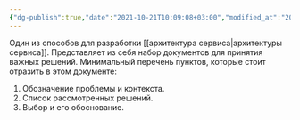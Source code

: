 ```yaml
---
{"dg-publish":true,"date":"2021-10-21T10:09:08+03:00","modified_at":"2022-06-02T08:42:03+03:00","permalink":"/architecture-decision-record/","dgHomeLink":false,"dgPassFrontmatter":true}
---
```



Один из способов для разработки [[архитектура сервиса|архитектуры сервиса]]. Представляет из себя набор документов для принятия важных решений.
Минимальный перечень пунктов, которые стоит отразить в этом документе:
1. Обозначение проблемы и контекста.
2. Список рассмотренных решений.
3. Выбор и его обоснование.

